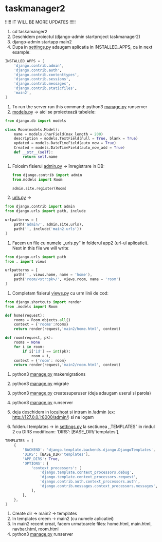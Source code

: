 # taskmanager2


!!!!! IT WILL BE MORE UPDATES !!!!!




1. cd taskamanger2 
2. Deschidem proiectul (django-admin startproject taskmanager2)
3. django-admin startapp main2
4. Dupa in [settings.py](http://settings.py) adaugam aplicatia in INSTALLED_APPS, ca in next example:

```python
INSTALLED_APPS = [
    'django.contrib.admin',
    'django.contrib.auth',
    'django.contrib.contenttypes',
    'django.contrib.sessions',
    'django.contrib.messages',
    'django.contrib.staticfiles',
    'main2',
]
```

1. To run the server run this command: python3 [manage.py](http://manage.py) runserver
2. [models.py](http://models.py) → aici se proiectează tabelele:

```python
from django.db import models

class Room(models.Model):
    name = models.CharField(max_length = 200)
    description = models.TextField(null = True, blank = True)
    updated = models.DateTimeField(auto_now = True)
    Created = models.DateTimeField(auto_now_add = True)
    def __str__(self):
        return self.name
```

1. Folosim fisierul [admin.py](http://admin.py) → înregistrare in DB:
    
    ```python
    from django.contrib import admin
    from.models import Room
    
    admin.site.register(Room)
    ```
    
2. [urls.py](http://urls.py) →

```python
from django.contrib import admin
from django.urls import path, include

urlpatterns = [
    path('admin/', admin.site.urls),
    path('', include('main2.urls'))
]
```

1. Facem un file cu numele ,,urls.py” in folderul app2 (url-ul aplicatiei). Next in this file we will write: 

```python
from django.urls import path
from . import views

urlpatterns = [
    path('', views.home, name = 'home'),
    path('room/<str:pk>/', views.room, name = 'room')
]
```

1. Completam fisierul [views.py](http://views.py) cu urm linii de cod:

```python
from django.shortcuts import render
from .models import Room

def home(request):
    rooms = Room.objects.all()
    context = {'rooms':rooms}
    return render(request,'main2/home.html', context)

def room(request, pk):
    rooms = None
    for i in room:
        if i['id'] == int(pk):
            room = i,
    context = {'room': room}
    return render(request,'main2/room.html', context)
```

1. python3 [manage.py](http://manage.py) makemigrations
2. python3 [manage.py](http://manage.py) migrate
3. python3 [manage.py](http://manage.py) createsuperuser (deja adaugam userul si parola)
4. python3 [manage.py](http://manage.py) runserver
5. deja deschidem in [localhost](http://localhost) si intram in /admin (ex: http://127.0.0.1:8000/admin/) si ne logam

6. folderul templates → in [settings.py](http://settings.py) la sectiunea ,,TEMPLATES” in rindul 2 cu DIRS modificam: 'DIRS': [BASE_DIR/'templates'],

```python
TEMPLATES = [
    {
        'BACKEND': 'django.template.backends.django.DjangoTemplates',
        'DIRS': [BASE_DIR/'templates'],
        'APP_DIRS': True,
        'OPTIONS': {
            'context_processors': [
                'django.template.context_processors.debug',
                'django.template.context_processors.request',
                'django.contrib.auth.context_processors.auth',
                'django.contrib.messages.context_processors.messages',
            ],
        },
    },
]
```

1. Create dir → main2 → templates
2. In templates creem → main2 (cu numele aplicatiei)
3. In main2 recent creat, facem urmatoarele files: home.html, main.html, navbar.html, room.html
4. python3 [manage.py](http://manage.py) runserver